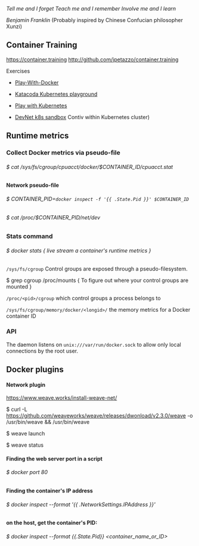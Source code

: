 
*Tell me and I forget*
*Teach me and I remember*
*Involve me and I learn*
	
*Benjamin Franklin*
(Probably inspired by Chinese Confucian philosopher Xunzi)


## Container Training

https://container.training
http://github.com/jpetazzo/container.training

Exercises

 * [Play-With-Docker](http://www.play-with-docker.com)

 * [Katacoda Kubernetes playground](https://katacoda.com/courses/kubernetes/playground)

 * [Play with Kubernetes](https://labs.play-with-k8s.com)

 * [DevNet k8s sandbox](https://devnetsandbox.cisco.com) Contiv within Kubernetes cluster)



## Runtime metrics


### Collect Docker metrics via pseudo-file

###### $ cat /sys/fs/cgroup/cpuacct/docker/$CONTAINER_ID/cpuacct.stat

#### Network pseudo-file

###### $ CONTAINER_PID=`docker inspect -f '{{ .State.Pid }}' $CONTAINER_ID`
###### $ cat /proc/$CONTAINER_PID/net/dev   

### Stats command

###### $ docker stats { live stream a container's runtime metrics }

``` /sys/fs/cgroup ``` Control groups are exposed through a pseudo-filesystem.

$ grep cgroup /proc/mounts { To figure out where your control groups are mounted }

``` /proc/<pid>/cgroup ``` which control groups a process belongs to

``` /sys/fs/cgroup/memory/docker/<longid>/ ``` the memory metrics for a Docker container ID

### API

The daemon listens on ```unix:///var/run/docker.sock``` to allow only local connections by the root user. 


## Docker plugins

#### Network plugin

https://www.weave.works/install-weave-net/

$ curl -L https://github.com/weaveworks/weave/releases/dwonload/v2.3.0/weave -o /usr/bin/weave && /usr/bin/weave

$ weave launch

$ weave status



#### Finding the web server port in a script

###### $ docker port <containerID> 80

#### Finding the container's IP address

###### $ docker inspect --format '{{ .NetworkSettings.IPAddress }}' <yourContainerID>

#### on the host, get the container's PID:

###### $ docker inspect --format {{.State.Pid}} <container_name_or_ID>

